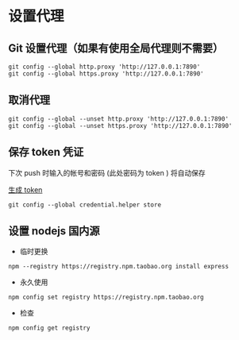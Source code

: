 # 设置代理

## Git 设置代理（如果有使用全局代理则不需要）

```shell
git config --global http.proxy 'http://127.0.0.1:7890'
git config --global https.proxy 'http://127.0.0.1:7890'
```


## 取消代理

```shell
git config --global --unset http.proxy 'http://127.0.0.1:7890'
git config --global --unset https.proxy 'http://127.0.0.1:7890'
```


## 保存 token 凭证

下次 push 时输入的帐号和密码 (此处密码为 token ) 将自动保存

[生成 token ](https://github.com/settings/tokens)

```shell
git config --global credential.helper store
```

## 设置 nodejs 国内源


* 临时更换

```shell
npm --registry https://registry.npm.taobao.org install express
```

* 永久使用

```shell
npm config set registry https://registry.npm.taobao.org
```

* 检查

```shell
npm config get registry
```
